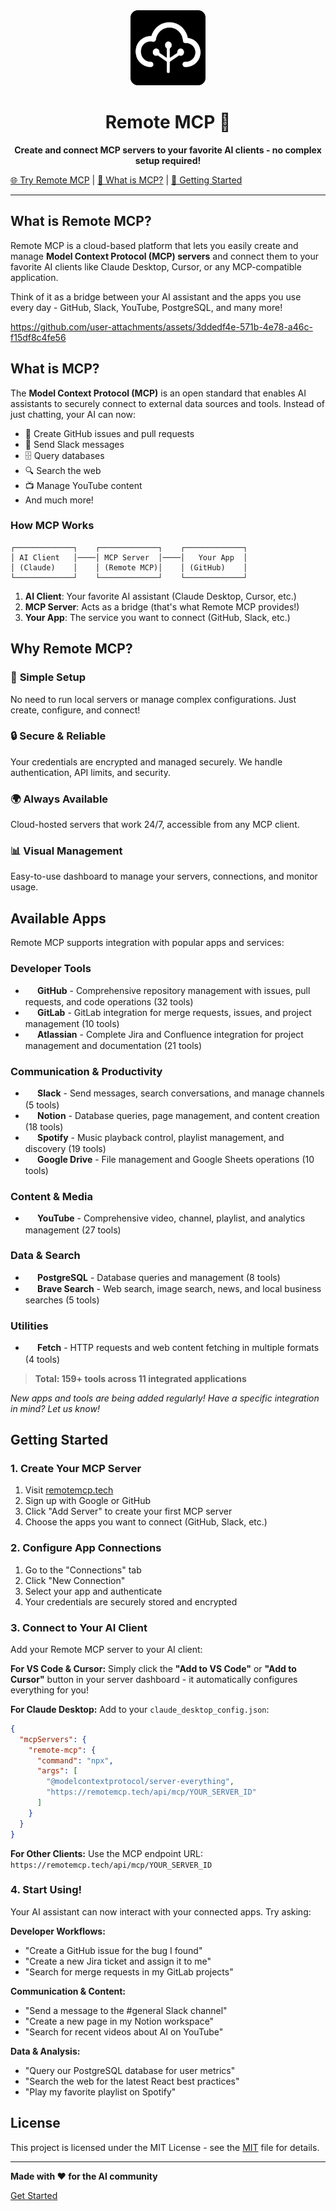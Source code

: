 <div align="center">

<img src="public/logo192.png" alt="Remote MCP Logo" width="120" height="120" />

# Remote MCP 🚀

**Create and connect MCP servers to your favorite AI clients - no complex setup required!**

</div>

[🌐 Try Remote MCP](https://remotemcp.tech) | [📖 What is MCP?](#what-is-mcp) | [🚀 Getting Started](#getting-started)

---


## What is Remote MCP?

Remote MCP is a cloud-based platform that lets you easily create and manage **Model Context Protocol (MCP) servers** and connect them to your favorite AI clients like Claude Desktop, Cursor, or any MCP-compatible application.

Think of it as a bridge between your AI assistant and the apps you use every day - GitHub, Slack, YouTube, PostgreSQL, and many more!



https://github.com/user-attachments/assets/3ddedf4e-571b-4e78-a46c-f15df8c4fe56


## What is MCP?

The **Model Context Protocol (MCP)** is an open standard that enables AI assistants to securely connect to external data sources and tools. Instead of just chatting, your AI can now:

- 📝 Create GitHub issues and pull requests
- 💬 Send Slack messages
- 🗄️ Query databases
- 🔍 Search the web
- 📺 Manage YouTube content
- And much more!

### How MCP Works

```
┌─────────────┐    ┌─────────────┐    ┌─────────────┐
│ AI Client   │────│ MCP Server  │────│   Your App  │
│ (Claude)    │    │ (Remote MCP)│    │ (GitHub)    │
└─────────────┘    └─────────────┘    └─────────────┘
```

1. **AI Client**: Your favorite AI assistant (Claude Desktop, Cursor, etc.)
2. **MCP Server**: Acts as a bridge (that's what Remote MCP provides!)
3. **Your App**: The service you want to connect (GitHub, Slack, etc.)

## Why Remote MCP?

### 🎯 **Simple Setup**

No need to run local servers or manage complex configurations. Just create, configure, and connect!

### 🔒 **Secure & Reliable**

Your credentials are encrypted and managed securely. We handle authentication, API limits, and security.

### 🌍 **Always Available**

Cloud-hosted servers that work 24/7, accessible from any MCP client.

### 📊 **Visual Management**

Easy-to-use dashboard to manage your servers, connections, and monitor usage.


## Available Apps

Remote MCP supports integration with popular apps and services:

### Developer Tools
- **<img src="https://cdn.jsdelivr.net/npm/simple-icons@v13/icons/github.svg" width="16" height="16" style="vertical-align: middle;"> GitHub** - Comprehensive repository management with issues, pull requests, and code operations (32 tools)
- **<img src="https://cdn.jsdelivr.net/npm/simple-icons@v13/icons/gitlab.svg" width="16" height="16" style="vertical-align: middle;"> GitLab** - GitLab integration for merge requests, issues, and project management (10 tools)
- **<img src="https://cdn.jsdelivr.net/npm/simple-icons@v13/icons/atlassian.svg" width="16" height="16" style="vertical-align: middle;"> Atlassian** - Complete Jira and Confluence integration for project management and documentation (21 tools)

### Communication & Productivity
- **<img src="https://cdn.jsdelivr.net/npm/simple-icons@v13/icons/slack.svg" width="16" height="16" style="vertical-align: middle;"> Slack** - Send messages, search conversations, and manage channels (5 tools)
- **<img src="https://cdn.jsdelivr.net/npm/simple-icons@v13/icons/notion.svg" width="16" height="16" style="vertical-align: middle;"> Notion** - Database queries, page management, and content creation (18 tools)
- **<img src="https://cdn.jsdelivr.net/npm/simple-icons@v13/icons/spotify.svg" width="16" height="16" style="vertical-align: middle;"> Spotify** - Music playback control, playlist management, and discovery (19 tools)
- **<img src="https://cdn.jsdelivr.net/npm/simple-icons@v13/icons/googledrive.svg" width="16" height="16" style="vertical-align: middle;"> Google Drive** - File management and Google Sheets operations (10 tools)

### Content & Media
- **<img src="https://cdn.jsdelivr.net/npm/simple-icons@v13/icons/youtube.svg" width="16" height="16" style="vertical-align: middle;"> YouTube** - Comprehensive video, channel, playlist, and analytics management (27 tools)

### Data & Search
- **<img src="https://cdn.jsdelivr.net/npm/simple-icons@v13/icons/postgresql.svg" width="16" height="16" style="vertical-align: middle;"> PostgreSQL** - Database queries and management (8 tools)
- **<img src="https://cdn.jsdelivr.net/npm/simple-icons@v13/icons/brave.svg" width="16" height="16" style="vertical-align: middle;"> Brave Search** - Web search, image search, news, and local business searches (5 tools)

### Utilities
- **<img src="https://cdn.jsdelivr.net/npm/simple-icons@v13/icons/fastapi.svg" width="16" height="16" style="vertical-align: middle;"> Fetch** - HTTP requests and web content fetching in multiple formats (4 tools)

> **Total: 159+ tools across 11 integrated applications**

_New apps and tools are being added regularly! Have a specific integration in mind? Let us know!_

## Getting Started

### 1. Create Your MCP Server

1. Visit [remotemcp.tech](https://remotemcp.tech)
2. Sign up with Google or GitHub
3. Click "Add Server" to create your first MCP server
4. Choose the apps you want to connect (GitHub, Slack, etc.)

### 2. Configure App Connections

1. Go to the "Connections" tab
2. Click "New Connection"
3. Select your app and authenticate
4. Your credentials are securely stored and encrypted

### 3. Connect to Your AI Client

Add your Remote MCP server to your AI client:

**For VS Code & Cursor:**
Simply click the **"Add to VS Code"** or **"Add to Cursor"** button in your server dashboard - it automatically configures everything for you!

**For Claude Desktop:**
Add to your `claude_desktop_config.json`:

```json
{
  "mcpServers": {
    "remote-mcp": {
      "command": "npx",
      "args": [
        "@modelcontextprotocol/server-everything",
        "https://remotemcp.tech/api/mcp/YOUR_SERVER_ID"
      ]
    }
  }
}
```

**For Other Clients:**
Use the MCP endpoint URL: `https://remotemcp.tech/api/mcp/YOUR_SERVER_ID`

### 4. Start Using!

Your AI assistant can now interact with your connected apps. Try asking:

**Developer Workflows:**
- "Create a GitHub issue for the bug I found"
- "Create a new Jira ticket and assign it to me"
- "Search for merge requests in my GitLab projects"

**Communication & Content:**
- "Send a message to the #general Slack channel"
- "Create a new page in my Notion workspace"
- "Search for recent videos about AI on YouTube"

**Data & Analysis:**
- "Query our PostgreSQL database for user metrics"
- "Search the web for the latest React best practices"
- "Play my favorite playlist on Spotify"

<!-- ## Contributing

We welcome contributions! Check out our [contributing guidelines](CONTRIBUTING.md) to get started. -->

## License

This project is licensed under the MIT License - see the [MIT](LICENSE) file for details.

---

**Made with ❤️ for the AI community**

[Get Started](https://remotemcp.tech)
